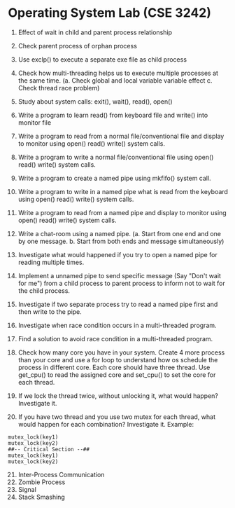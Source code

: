 # Operating System Lab (CSE 3242)

1. Effect of wait in child and parent process relationship
2. Check parent process of orphan process
3. Use exclp() to execute a separate exe file as child process
4. Check how multi-threading helps us to execute multiple processes at the same time. (a. Check global and local variable variable effect c. Check thread race problem)
5. Study about system calls: exit(), wait(), read(), open()
6. Write a program to learn read() from keyboard file and write() into monitor file
7. Write a program to read from a normal file/conventional file and display to monitor using open() read() write() system calls.
8. Write a program to write a normal file/conventional file using open() read() write() system calls.
9. Write a program to create a named pipe using mkfifo() system call.
10. Write a program to write in a named pipe what is read from the keyboard using open() read() write() system calls.
11. Write a program to read from a named pipe and display to monitor using open() read() write() system calls.
12. Write a chat-room using a named pipe. (a. Start from one end and one by one message. b. Start from both ends and message simultaneously)
13. Investigate what would happened if you try to open a named pipe for reading multiple times.
14. Implement a unnamed pipe to send specific message (Say "Don't wait for me") from a child process to parent process to inform not to wait for the child process. 
15. Investigate if two separate process try to read a named pipe first and then write to the pipe.
16. Investigate when race condition occurs in a multi-threaded program.
17. Find a solution to avoid race condition in a multi-threaded program.


18. Check how many core you have in your system. Create 4 more process than your core and use a for loop to understand how os schedule the process in different core. Each core should have three thread. Use get_cpu() to read the assigned core and set_cpu() to set the core for each thread. 

19. If we lock the thread twice, without unlocking it, what would happen? Investigate it.

20. If you have two thread and you use two mutex for each thread, what would happen for each combination? Investigate it. Example:

```
mutex_lock(key1)
mutex_lock(key2)
##-- Critical Section --##
mutex_lock(key1)
mutex_lock(key2)
```
21. Inter-Process Communication 
22. Zombie Process
23. Signal 
24. Stack Smashing
